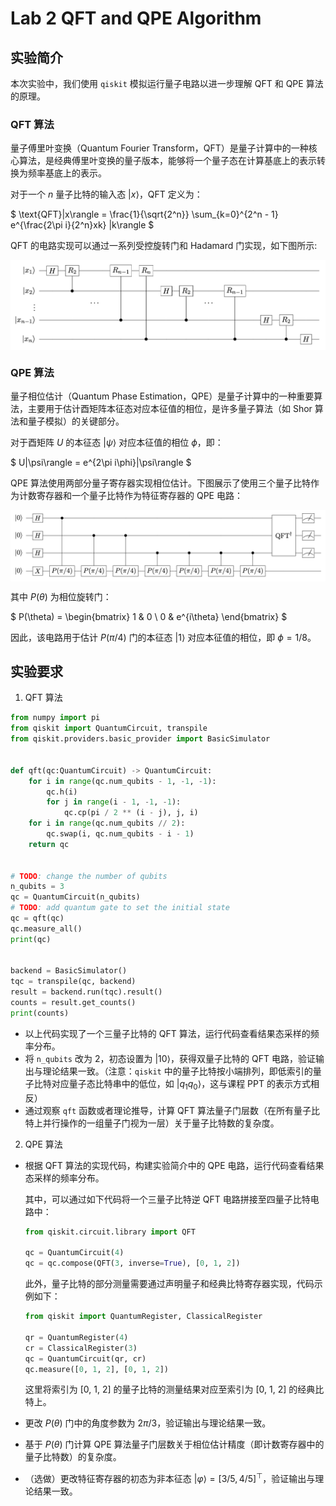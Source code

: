 # Lab 2 QFT and QPE Algorithm
## 实验简介

本次实验中，我们使用 `qiskit` 模拟运行量子电路以进一步理解 QFT 和 QPE 算法的原理。

### QFT 算法

量子傅里叶变换（Quantum Fourier Transform，QFT）是量子计算中的一种核心算法，是经典傅里叶变换的量子版本，能够将一个量子态在计算基底上的表示转换为频率基底上的表示。

对于一个 $n$ 量子比特的输入态 $|x\rangle$，QFT 定义为：

$
\text{QFT}|x\rangle = \frac{1}{\sqrt{2^n}} \sum_{k=0}^{2^n - 1} e^{\frac{2\pi i}{2^n}xk} |k\rangle
$

QFT 的电路实现可以通过一系列受控旋转门和 Hadamard 门实现，如下图所示:

<img src="./qft.png" alt="图片描述" width="600" style="display: block; margin: 0 auto;">

### QPE 算法

量子相位估计（Quantum Phase Estimation，QPE）是量子计算中的一种重要算法，主要用于估计酉矩阵本征态对应本征值的相位，是许多量子算法（如 Shor 算法和量子模拟）的关键部分。

对于酉矩阵 $U$ 的本征态 $|\psi\rangle$ 对应本征值的相位 $\phi$，即：

$
U|\psi\rangle = e^{2\pi i\phi}|\psi\rangle
$

QPE 算法使用两部分量子寄存器实现相位估计。下图展示了使用三个量子比特作为计数寄存器和一个量子比特作为特征寄存器的 QPE 电路：

<img src="./qpe.png" alt="图片描述" width="700" style="display: block; margin: 0 auto;">

其中 $P(\theta)$ 为相位旋转门：

$
P(\theta) = \begin{bmatrix} 1 & 0 \\ 0 & e^{i\theta} \end{bmatrix}
$

因此，该电路用于估计 $P(\pi/4)$ 门的本征态 $|1\rangle$ 对应本征值的相位，即 $\phi = 1/8$。

## 实验要求

1. QFT 算法
```python
from numpy import pi
from qiskit import QuantumCircuit, transpile
from qiskit.providers.basic_provider import BasicSimulator


def qft(qc:QuantumCircuit) -> QuantumCircuit:
    for i in range(qc.num_qubits - 1, -1, -1):
        qc.h(i)
        for j in range(i - 1, -1, -1):
            qc.cp(pi / 2 ** (i - j), j, i)
    for i in range(qc.num_qubits // 2):
        qc.swap(i, qc.num_qubits - i - 1)
    return qc


# TODO: change the number of qubits
n_qubits = 3
qc = QuantumCircuit(n_qubits)
# TODO: add quantum gate to set the initial state
qc = qft(qc)
qc.measure_all()
print(qc)


backend = BasicSimulator()
tqc = transpile(qc, backend)
result = backend.run(tqc).result()
counts = result.get_counts()
print(counts)
```

- 以上代码实现了一个三量子比特的 QFT 算法，运行代码查看结果态采样的频率分布。
- 将 `n_qubits` 改为 2，初态设置为 $|10\rangle$，获得双量子比特的 QFT 电路，验证输出与理论结果一致。（注意：`qiskit` 中的量子比特按小端排列，即低索引的量子比特对应量子态比特串中的低位，如 $|q_1q_0\rangle$，这与课程 PPT 的表示方式相反）
- 通过观察 `qft` 函数或者理论推导，计算 QFT 算法量子门层数（在所有量子比特上并行操作的一组量子门视为一层）关于量子比特数的复杂度。

2. QPE 算法

- 根据 QFT 算法的实现代码，构建实验简介中的 QPE 电路，运行代码查看结果态采样的频率分布。
  
    其中，可以通过如下代码将一个三量子比特逆 QFT 电路拼接至四量子比特电路中：
    ```python
    from qiskit.circuit.library import QFT

    qc = QuantumCircuit(4)
    qc = qc.compose(QFT(3, inverse=True), [0, 1, 2])
    ```
    此外，量子比特的部分测量需要通过声明量子和经典比特寄存器实现，代码示例如下：
    ```python
    from qiskit import QuantumRegister, ClassicalRegister

    qr = QuantumRegister(4)
    cr = ClassicalRegister(3)
    qc = QuantumCircuit(qr, cr)
    qc.measure([0, 1, 2], [0, 1, 2])
    ```
    这里将索引为 [0, 1, 2] 的量子比特的测量结果对应至索引为 [0, 1, 2] 的经典比特上。

- 更改 $P(\theta)$ 门中的角度参数为 $2\pi/3$，验证输出与理论结果一致。
- 基于 $P(\theta)$ 门计算 QPE 算法量子门层数关于相位估计精度（即计数寄存器中的量子比特数）的复杂度。
- （选做）更改特征寄存器的初态为非本征态 $|\varphi\rangle = [3/5, 4/5]^\top$，验证输出与理论结果一致。